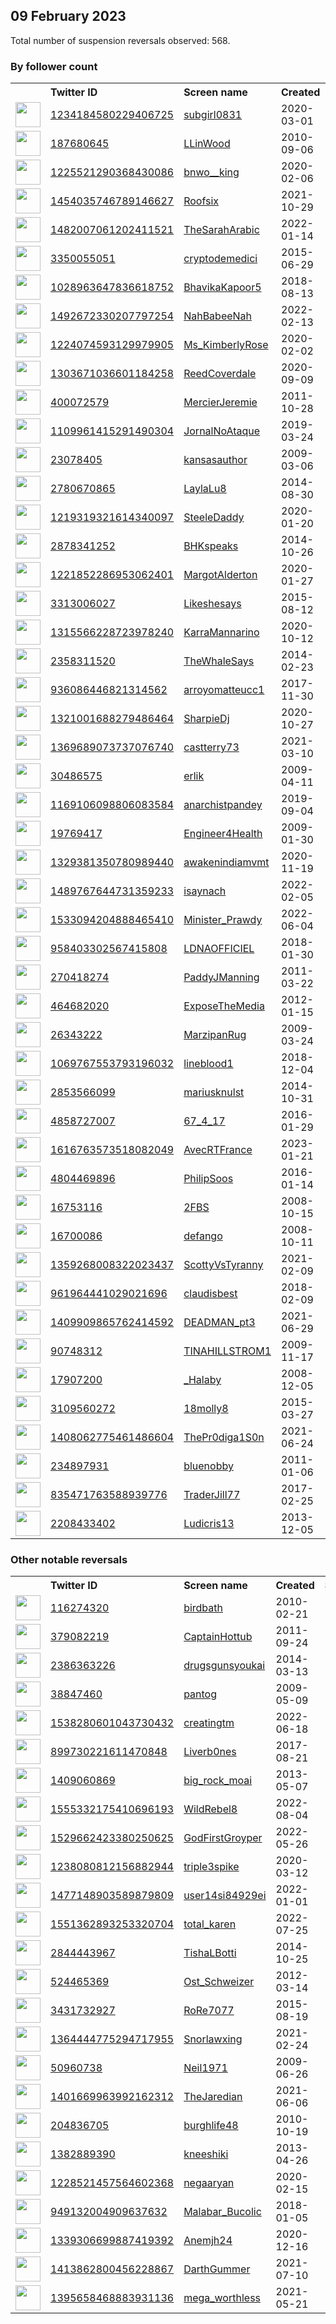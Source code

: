 
## 09 February 2023
Total number of suspension reversals observed: 568.

### By follower count
<table><tr><th></th><th align="left">Twitter ID</th><th align="left">Screen name</th>
<th align="left">Created</th><th align="left">Status</th><th align="left">Suspended</th><th align="left">Followers</th>
<tr><td><a href="https://pbs.twimg.com/profile_images/1586447678787014656/Ckx8skDH_normal.jpg"><img src="https://pbs.twimg.com/profile_images/1586447678787014656/Ckx8skDH_normal.jpg" width="40px" height="40px" align="center"/></a></td><td><a href="https://twitter.com/intent/user?user_id=1234184580229406725">1234184580229406725</a></td><td><a href="https://twitter.com/subgirl0831">subgirl0831</a></td><td>2020-03-01</td><td align="center"></td><td>2023-02-05</td><td>853577</td></tr>
<tr><td><a href="https://pbs.twimg.com/profile_images/1310458735265865731/chKpVWxV_normal.jpg"><img src="https://pbs.twimg.com/profile_images/1310458735265865731/chKpVWxV_normal.jpg" width="40px" height="40px" align="center"/></a></td><td><a href="https://twitter.com/intent/user?user_id=187680645">187680645</a></td><td><a href="https://twitter.com/LLinWood">LLinWood</a></td><td>2010-09-06</td><td align="center"></td><td></td><td>832917</td></tr>
<tr><td><a href="https://pbs.twimg.com/profile_images/1623699935974801408/6DkcSFpE_normal.jpg"><img src="https://pbs.twimg.com/profile_images/1623699935974801408/6DkcSFpE_normal.jpg" width="40px" height="40px" align="center"/></a></td><td><a href="https://twitter.com/intent/user?user_id=1225521290368430086">1225521290368430086</a></td><td><a href="https://twitter.com/bnwo__king">bnwo__king</a></td><td>2020-02-06</td><td align="center"></td><td>2023-02-01</td><td>676899</td></tr>
<tr><td><a href="https://pbs.twimg.com/profile_images/1485243981244125184/RdZxOE5w_normal.jpg"><img src="https://pbs.twimg.com/profile_images/1485243981244125184/RdZxOE5w_normal.jpg" width="40px" height="40px" align="center"/></a></td><td><a href="https://twitter.com/intent/user?user_id=1454035746789146627">1454035746789146627</a></td><td><a href="https://twitter.com/Roofsix">Roofsix</a></td><td>2021-10-29</td><td align="center"></td><td>2023-02-05</td><td>335265</td></tr>
<tr><td><a href="https://pbs.twimg.com/profile_images/1642742937762054144/-cuHmhTL_normal.jpg"><img src="https://pbs.twimg.com/profile_images/1642742937762054144/-cuHmhTL_normal.jpg" width="40px" height="40px" align="center"/></a></td><td><a href="https://twitter.com/intent/user?user_id=1482007061202411521">1482007061202411521</a></td><td><a href="https://twitter.com/TheSarahArabic">TheSarahArabic</a></td><td>2022-01-14</td><td align="center"></td><td>2022-11-10</td><td>118125</td></tr>
<tr><td><a href="https://pbs.twimg.com/profile_images/1624204253785997312/eWbfjxwE_normal.jpg"><img src="https://pbs.twimg.com/profile_images/1624204253785997312/eWbfjxwE_normal.jpg" width="40px" height="40px" align="center"/></a></td><td><a href="https://twitter.com/intent/user?user_id=3350055051">3350055051</a></td><td><a href="https://twitter.com/cryptodemedici">cryptodemedici</a></td><td>2015-06-29</td><td align="center"></td><td></td><td>75282</td></tr>
<tr><td><a href="https://pbs.twimg.com/profile_images/1620969136632508416/KPfTUwPT_normal.jpg"><img src="https://pbs.twimg.com/profile_images/1620969136632508416/KPfTUwPT_normal.jpg" width="40px" height="40px" align="center"/></a></td><td><a href="https://twitter.com/intent/user?user_id=1028963647836618752">1028963647836618752</a></td><td><a href="https://twitter.com/BhavikaKapoor5">BhavikaKapoor5</a></td><td>2018-08-13</td><td align="center"></td><td>2022-07-15</td><td>60518</td></tr>
<tr><td><a href="https://pbs.twimg.com/profile_images/1633077541089968128/kSRYX27l_normal.jpg"><img src="https://pbs.twimg.com/profile_images/1633077541089968128/kSRYX27l_normal.jpg" width="40px" height="40px" align="center"/></a></td><td><a href="https://twitter.com/intent/user?user_id=1492672330207797254">1492672330207797254</a></td><td><a href="https://twitter.com/NahBabeeNah">NahBabeeNah</a></td><td>2022-02-13</td><td align="center"></td><td>2022-11-11</td><td>35449</td></tr>
<tr><td><a href="https://pbs.twimg.com/profile_images/1623941772685545472/_z3uRW71_normal.jpg"><img src="https://pbs.twimg.com/profile_images/1623941772685545472/_z3uRW71_normal.jpg" width="40px" height="40px" align="center"/></a></td><td><a href="https://twitter.com/intent/user?user_id=1224074593129979905">1224074593129979905</a></td><td><a href="https://twitter.com/Ms_KimberlyRose">Ms_KimberlyRose</a></td><td>2020-02-02</td><td align="center"></td><td>2022-10-15</td><td>29724</td></tr>
<tr><td><a href="https://pbs.twimg.com/profile_images/1637254691317841920/2FAfOBK6_normal.jpg"><img src="https://pbs.twimg.com/profile_images/1637254691317841920/2FAfOBK6_normal.jpg" width="40px" height="40px" align="center"/></a></td><td><a href="https://twitter.com/intent/user?user_id=1303671036601184258">1303671036601184258</a></td><td><a href="https://twitter.com/ReedCoverdale">ReedCoverdale</a></td><td>2020-09-09</td><td align="center"></td><td></td><td>22419</td></tr>
<tr><td><a href="https://pbs.twimg.com/profile_images/1493582885034598409/mCztluuS_normal.jpg"><img src="https://pbs.twimg.com/profile_images/1493582885034598409/mCztluuS_normal.jpg" width="40px" height="40px" align="center"/></a></td><td><a href="https://twitter.com/intent/user?user_id=400072579">400072579</a></td><td><a href="https://twitter.com/MercierJeremie">MercierJeremie</a></td><td>2011-10-28</td><td align="center"></td><td>2022-04-09</td><td>22276</td></tr>
<tr><td><a href="https://pbs.twimg.com/profile_images/1624505401151455232/JOyYW-0H_normal.jpg"><img src="https://pbs.twimg.com/profile_images/1624505401151455232/JOyYW-0H_normal.jpg" width="40px" height="40px" align="center"/></a></td><td><a href="https://twitter.com/intent/user?user_id=1109961415291490304">1109961415291490304</a></td><td><a href="https://twitter.com/JornalNoAtaque">JornalNoAtaque</a></td><td>2019-03-24</td><td align="center"></td><td>2022-10-24</td><td>22142</td></tr>
<tr><td><a href="https://pbs.twimg.com/profile_images/1632786585430228994/mLJeO0YT_normal.jpg"><img src="https://pbs.twimg.com/profile_images/1632786585430228994/mLJeO0YT_normal.jpg" width="40px" height="40px" align="center"/></a></td><td><a href="https://twitter.com/intent/user?user_id=23078405">23078405</a></td><td><a href="https://twitter.com/kansasauthor">kansasauthor</a></td><td>2009-03-06</td><td align="center"></td><td>2022-11-07</td><td>21418</td></tr>
<tr><td><a href="https://pbs.twimg.com/profile_images/1645147452587012097/QsF0nVRL_normal.jpg"><img src="https://pbs.twimg.com/profile_images/1645147452587012097/QsF0nVRL_normal.jpg" width="40px" height="40px" align="center"/></a></td><td><a href="https://twitter.com/intent/user?user_id=2780670865">2780670865</a></td><td><a href="https://twitter.com/LaylaLu8">LaylaLu8</a></td><td>2014-08-30</td><td align="center"></td><td>2022-12-16</td><td>21335</td></tr>
<tr><td><a href="https://pbs.twimg.com/profile_images/1305943495849410562/uEH-3Hro_normal.jpg"><img src="https://pbs.twimg.com/profile_images/1305943495849410562/uEH-3Hro_normal.jpg" width="40px" height="40px" align="center"/></a></td><td><a href="https://twitter.com/intent/user?user_id=1219319321614340097">1219319321614340097</a></td><td><a href="https://twitter.com/SteeleDaddy">SteeleDaddy</a></td><td>2020-01-20</td><td align="center"></td><td>2022-08-14</td><td>20388</td></tr>
<tr><td><a href="https://pbs.twimg.com/profile_images/1640716542152429568/-BZMHaql_normal.jpg"><img src="https://pbs.twimg.com/profile_images/1640716542152429568/-BZMHaql_normal.jpg" width="40px" height="40px" align="center"/></a></td><td><a href="https://twitter.com/intent/user?user_id=2878341252">2878341252</a></td><td><a href="https://twitter.com/BHKspeaks">BHKspeaks</a></td><td>2014-10-26</td><td align="center"></td><td>2022-11-21</td><td>19384</td></tr>
<tr><td><a href="https://pbs.twimg.com/profile_images/1643912653629431813/EvEBPHgc_normal.jpg"><img src="https://pbs.twimg.com/profile_images/1643912653629431813/EvEBPHgc_normal.jpg" width="40px" height="40px" align="center"/></a></td><td><a href="https://twitter.com/intent/user?user_id=1221852286953062401">1221852286953062401</a></td><td><a href="https://twitter.com/MargotAlderton">MargotAlderton</a></td><td>2020-01-27</td><td align="center"></td><td>2022-05-16</td><td>18347</td></tr>
<tr><td><a href="https://pbs.twimg.com/profile_images/1486188383466504199/NwsEMOOf_normal.jpg"><img src="https://pbs.twimg.com/profile_images/1486188383466504199/NwsEMOOf_normal.jpg" width="40px" height="40px" align="center"/></a></td><td><a href="https://twitter.com/intent/user?user_id=3313006027">3313006027</a></td><td><a href="https://twitter.com/Likeshesays">Likeshesays</a></td><td>2015-08-12</td><td align="center"></td><td>2022-07-16</td><td>16163</td></tr>
<tr><td><a href="https://pbs.twimg.com/profile_images/1623813738603192321/T_vgIxrR_normal.jpg"><img src="https://pbs.twimg.com/profile_images/1623813738603192321/T_vgIxrR_normal.jpg" width="40px" height="40px" align="center"/></a></td><td><a href="https://twitter.com/intent/user?user_id=1315566228723978240">1315566228723978240</a></td><td><a href="https://twitter.com/KarraMannarino">KarraMannarino</a></td><td>2020-10-12</td><td align="center"></td><td>2022-10-11</td><td>14733</td></tr>
<tr><td><a href="https://pbs.twimg.com/profile_images/1416922793460051973/8RKL8gxo_normal.jpg"><img src="https://pbs.twimg.com/profile_images/1416922793460051973/8RKL8gxo_normal.jpg" width="40px" height="40px" align="center"/></a></td><td><a href="https://twitter.com/intent/user?user_id=2358311520">2358311520</a></td><td><a href="https://twitter.com/TheWhaleSays">TheWhaleSays</a></td><td>2014-02-23</td><td align="center"></td><td>2022-04-13</td><td>14036</td></tr>
<tr><td><a href="https://pbs.twimg.com/profile_images/1560815140995567617/0856172Z_normal.jpg"><img src="https://pbs.twimg.com/profile_images/1560815140995567617/0856172Z_normal.jpg" width="40px" height="40px" align="center"/></a></td><td><a href="https://twitter.com/intent/user?user_id=936086446821314562">936086446821314562</a></td><td><a href="https://twitter.com/arroyomatteucc1">arroyomatteucc1</a></td><td>2017-11-30</td><td align="center"></td><td>2022-08-26</td><td>13915</td></tr>
<tr><td><a href="https://pbs.twimg.com/profile_images/1341380448451235841/9J6NWrSj_normal.jpg"><img src="https://pbs.twimg.com/profile_images/1341380448451235841/9J6NWrSj_normal.jpg" width="40px" height="40px" align="center"/></a></td><td><a href="https://twitter.com/intent/user?user_id=1321001688279486464">1321001688279486464</a></td><td><a href="https://twitter.com/SharpieDj">SharpieDj</a></td><td>2020-10-27</td><td align="center"></td><td></td><td>13218</td></tr>
<tr><td><a href="https://pbs.twimg.com/profile_images/1429969559163871237/L5WOuAuH_normal.jpg"><img src="https://pbs.twimg.com/profile_images/1429969559163871237/L5WOuAuH_normal.jpg" width="40px" height="40px" align="center"/></a></td><td><a href="https://twitter.com/intent/user?user_id=1369689073737076740">1369689073737076740</a></td><td><a href="https://twitter.com/castterry73">castterry73</a></td><td>2021-03-10</td><td align="center"></td><td>2022-07-03</td><td>12311</td></tr>
<tr><td><a href="https://pbs.twimg.com/profile_images/1637646571780157440/UzlnNW8g_normal.jpg"><img src="https://pbs.twimg.com/profile_images/1637646571780157440/UzlnNW8g_normal.jpg" width="40px" height="40px" align="center"/></a></td><td><a href="https://twitter.com/intent/user?user_id=30486575">30486575</a></td><td><a href="https://twitter.com/erlik">erlik</a></td><td>2009-04-11</td><td align="center"></td><td>2022-10-02</td><td>10939</td></tr>
<tr><td><a href="https://pbs.twimg.com/profile_images/1390102680027025409/aXVgxwFr_normal.jpg"><img src="https://pbs.twimg.com/profile_images/1390102680027025409/aXVgxwFr_normal.jpg" width="40px" height="40px" align="center"/></a></td><td><a href="https://twitter.com/intent/user?user_id=1169106098806083584">1169106098806083584</a></td><td><a href="https://twitter.com/anarchistpandey">anarchistpandey</a></td><td>2019-09-04</td><td align="center"></td><td></td><td>10836</td></tr>
<tr><td><a href="https://pbs.twimg.com/profile_images/1649340945433780226/RePeWCeI_normal.jpg"><img src="https://pbs.twimg.com/profile_images/1649340945433780226/RePeWCeI_normal.jpg" width="40px" height="40px" align="center"/></a></td><td><a href="https://twitter.com/intent/user?user_id=19769417">19769417</a></td><td><a href="https://twitter.com/Engineer4Health">Engineer4Health</a></td><td>2009-01-30</td><td align="center"></td><td>2022-03-23</td><td>10686</td></tr>
<tr><td><a href="https://pbs.twimg.com/profile_images/1405728392788340742/8Q5vZRyM_normal.jpg"><img src="https://pbs.twimg.com/profile_images/1405728392788340742/8Q5vZRyM_normal.jpg" width="40px" height="40px" align="center"/></a></td><td><a href="https://twitter.com/intent/user?user_id=1329381350780989440">1329381350780989440</a></td><td><a href="https://twitter.com/awakenindiamvmt">awakenindiamvmt</a></td><td>2020-11-19</td><td align="center"></td><td>2022-06-07</td><td>10435</td></tr>
<tr><td><a href="https://pbs.twimg.com/profile_images/1623030478017298432/uEesmnC5_normal.jpg"><img src="https://pbs.twimg.com/profile_images/1623030478017298432/uEesmnC5_normal.jpg" width="40px" height="40px" align="center"/></a></td><td><a href="https://twitter.com/intent/user?user_id=1489767644731359233">1489767644731359233</a></td><td><a href="https://twitter.com/isaynach">isaynach</a></td><td>2022-02-05</td><td align="center"></td><td>2022-10-16</td><td>10367</td></tr>
<tr><td><a href="https://pbs.twimg.com/profile_images/1533794902596673537/s86zSDqy_normal.jpg"><img src="https://pbs.twimg.com/profile_images/1533794902596673537/s86zSDqy_normal.jpg" width="40px" height="40px" align="center"/></a></td><td><a href="https://twitter.com/intent/user?user_id=1533094204888465410">1533094204888465410</a></td><td><a href="https://twitter.com/Minister_Prawdy">Minister_Prawdy</a></td><td>2022-06-04</td><td align="center"></td><td>2023-01-06</td><td>10189</td></tr>
<tr><td><a href="https://pbs.twimg.com/profile_images/1321118832614932485/YeELlwD1_normal.jpg"><img src="https://pbs.twimg.com/profile_images/1321118832614932485/YeELlwD1_normal.jpg" width="40px" height="40px" align="center"/></a></td><td><a href="https://twitter.com/intent/user?user_id=958403302567415808">958403302567415808</a></td><td><a href="https://twitter.com/LDNAOFFICIEL">LDNAOFFICIEL</a></td><td>2018-01-30</td><td align="center"></td><td></td><td>10036</td></tr>
<tr><td><a href="https://pbs.twimg.com/profile_images/1625029682449068033/l_o5rDGU_normal.jpg"><img src="https://pbs.twimg.com/profile_images/1625029682449068033/l_o5rDGU_normal.jpg" width="40px" height="40px" align="center"/></a></td><td><a href="https://twitter.com/intent/user?user_id=270418274">270418274</a></td><td><a href="https://twitter.com/PaddyJManning">PaddyJManning</a></td><td>2011-03-22</td><td align="center"></td><td></td><td>9982</td></tr>
<tr><td><a href="https://pbs.twimg.com/profile_images/1340478291145338880/ellCU_xu_normal.jpg"><img src="https://pbs.twimg.com/profile_images/1340478291145338880/ellCU_xu_normal.jpg" width="40px" height="40px" align="center"/></a></td><td><a href="https://twitter.com/intent/user?user_id=464682020">464682020</a></td><td><a href="https://twitter.com/ExposeTheMedia">ExposeTheMedia</a></td><td>2012-01-15</td><td align="center">👋</td><td>2022-07-27</td><td>9817</td></tr>
<tr><td><a href="https://pbs.twimg.com/profile_images/1347408015641567234/nxLQ5u9G_normal.jpg"><img src="https://pbs.twimg.com/profile_images/1347408015641567234/nxLQ5u9G_normal.jpg" width="40px" height="40px" align="center"/></a></td><td><a href="https://twitter.com/intent/user?user_id=26343222">26343222</a></td><td><a href="https://twitter.com/MarzipanRug">MarzipanRug</a></td><td>2009-03-24</td><td align="center"></td><td>2022-08-08</td><td>9731</td></tr>
<tr><td><a href="https://pbs.twimg.com/profile_images/1637711562923450369/UFbDOjJJ_normal.jpg"><img src="https://pbs.twimg.com/profile_images/1637711562923450369/UFbDOjJJ_normal.jpg" width="40px" height="40px" align="center"/></a></td><td><a href="https://twitter.com/intent/user?user_id=1069767553793196032">1069767553793196032</a></td><td><a href="https://twitter.com/lineblood1">lineblood1</a></td><td>2018-12-04</td><td align="center"></td><td></td><td>9538</td></tr>
<tr><td><a href="https://pbs.twimg.com/profile_images/1634259473224048645/9UmxjQci_normal.jpg"><img src="https://pbs.twimg.com/profile_images/1634259473224048645/9UmxjQci_normal.jpg" width="40px" height="40px" align="center"/></a></td><td><a href="https://twitter.com/intent/user?user_id=2853566099">2853566099</a></td><td><a href="https://twitter.com/mariusknulst">mariusknulst</a></td><td>2014-10-31</td><td align="center"></td><td></td><td>9487</td></tr>
<tr><td><a href="https://pbs.twimg.com/profile_images/1645961227556773890/N1zVE2or_normal.jpg"><img src="https://pbs.twimg.com/profile_images/1645961227556773890/N1zVE2or_normal.jpg" width="40px" height="40px" align="center"/></a></td><td><a href="https://twitter.com/intent/user?user_id=4858727007">4858727007</a></td><td><a href="https://twitter.com/67_4_17">67_4_17</a></td><td>2016-01-29</td><td align="center"></td><td></td><td>9181</td></tr>
<tr><td><a href="https://pbs.twimg.com/profile_images/1618006559677710337/sJXAYPC7_normal.jpg"><img src="https://pbs.twimg.com/profile_images/1618006559677710337/sJXAYPC7_normal.jpg" width="40px" height="40px" align="center"/></a></td><td><a href="https://twitter.com/intent/user?user_id=1616763573518082049">1616763573518082049</a></td><td><a href="https://twitter.com/AvecRTFrance">AvecRTFrance</a></td><td>2023-01-21</td><td align="center">🚫</td><td>2023-02-04</td><td>8976</td></tr>
<tr><td><a href="https://pbs.twimg.com/profile_images/746277150844653568/WlPgEl3a_normal.jpg"><img src="https://pbs.twimg.com/profile_images/746277150844653568/WlPgEl3a_normal.jpg" width="40px" height="40px" align="center"/></a></td><td><a href="https://twitter.com/intent/user?user_id=4804469896">4804469896</a></td><td><a href="https://twitter.com/PhilipSoos">PhilipSoos</a></td><td>2016-01-14</td><td align="center"></td><td>2022-07-25</td><td>8939</td></tr>
<tr><td><a href="https://pbs.twimg.com/profile_images/1039476438385061888/FNuUDcOI_normal.jpg"><img src="https://pbs.twimg.com/profile_images/1039476438385061888/FNuUDcOI_normal.jpg" width="40px" height="40px" align="center"/></a></td><td><a href="https://twitter.com/intent/user?user_id=16753116">16753116</a></td><td><a href="https://twitter.com/2FBS">2FBS</a></td><td>2008-10-15</td><td align="center"></td><td></td><td>8922</td></tr>
<tr><td><a href="https://pbs.twimg.com/profile_images/1626075757918437376/tURPDU-A_normal.jpg"><img src="https://pbs.twimg.com/profile_images/1626075757918437376/tURPDU-A_normal.jpg" width="40px" height="40px" align="center"/></a></td><td><a href="https://twitter.com/intent/user?user_id=16700086">16700086</a></td><td><a href="https://twitter.com/defango">defango</a></td><td>2008-10-11</td><td align="center"></td><td></td><td>8291</td></tr>
<tr><td><a href="https://pbs.twimg.com/profile_images/1470029559735201794/eJVHZFpI_normal.jpg"><img src="https://pbs.twimg.com/profile_images/1470029559735201794/eJVHZFpI_normal.jpg" width="40px" height="40px" align="center"/></a></td><td><a href="https://twitter.com/intent/user?user_id=1359268008322023437">1359268008322023437</a></td><td><a href="https://twitter.com/ScottyVsTyranny">ScottyVsTyranny</a></td><td>2021-02-09</td><td align="center"></td><td></td><td>8017</td></tr>
<tr><td><a href="https://pbs.twimg.com/profile_images/1494624947976744962/h83gXT0e_normal.jpg"><img src="https://pbs.twimg.com/profile_images/1494624947976744962/h83gXT0e_normal.jpg" width="40px" height="40px" align="center"/></a></td><td><a href="https://twitter.com/intent/user?user_id=961964441029021696">961964441029021696</a></td><td><a href="https://twitter.com/claudisbest">claudisbest</a></td><td>2018-02-09</td><td align="center"></td><td>2022-03-30</td><td>7831</td></tr>
<tr><td><a href="https://pbs.twimg.com/profile_images/1646701846097018880/pjho8hs8_normal.jpg"><img src="https://pbs.twimg.com/profile_images/1646701846097018880/pjho8hs8_normal.jpg" width="40px" height="40px" align="center"/></a></td><td><a href="https://twitter.com/intent/user?user_id=1409909865762414592">1409909865762414592</a></td><td><a href="https://twitter.com/DEADMAN_pt3">DEADMAN_pt3</a></td><td>2021-06-29</td><td align="center"></td><td>2022-12-25</td><td>7649</td></tr>
<tr><td><a href="https://pbs.twimg.com/profile_images/985772445243138048/FNAliUMB_normal.jpg"><img src="https://pbs.twimg.com/profile_images/985772445243138048/FNAliUMB_normal.jpg" width="40px" height="40px" align="center"/></a></td><td><a href="https://twitter.com/intent/user?user_id=90748312">90748312</a></td><td><a href="https://twitter.com/TINAHILLSTROM1">TINAHILLSTROM1</a></td><td>2009-11-17</td><td align="center"></td><td></td><td>7520</td></tr>
<tr><td><a href="https://pbs.twimg.com/profile_images/1307891270417874945/ZNTpyMU0_normal.jpg"><img src="https://pbs.twimg.com/profile_images/1307891270417874945/ZNTpyMU0_normal.jpg" width="40px" height="40px" align="center"/></a></td><td><a href="https://twitter.com/intent/user?user_id=17907200">17907200</a></td><td><a href="https://twitter.com/_Halaby">_Halaby</a></td><td>2008-12-05</td><td align="center"></td><td>2022-09-17</td><td>7430</td></tr>
<tr><td><a href="https://pbs.twimg.com/profile_images/1436904701853769738/gwQ0zZac_normal.jpg"><img src="https://pbs.twimg.com/profile_images/1436904701853769738/gwQ0zZac_normal.jpg" width="40px" height="40px" align="center"/></a></td><td><a href="https://twitter.com/intent/user?user_id=3109560272">3109560272</a></td><td><a href="https://twitter.com/18molly8">18molly8</a></td><td>2015-03-27</td><td align="center"></td><td>2022-08-04</td><td>7095</td></tr>
<tr><td><a href="https://pbs.twimg.com/profile_images/1529325814327689216/EXjb7tbq_normal.jpg"><img src="https://pbs.twimg.com/profile_images/1529325814327689216/EXjb7tbq_normal.jpg" width="40px" height="40px" align="center"/></a></td><td><a href="https://twitter.com/intent/user?user_id=1408062775461486604">1408062775461486604</a></td><td><a href="https://twitter.com/ThePr0diga1S0n">ThePr0diga1S0n</a></td><td>2021-06-24</td><td align="center">👋</td><td>2022-08-05</td><td>7093</td></tr>
<tr><td><a href="https://pbs.twimg.com/profile_images/1342186525379977230/ApXqMMa7_normal.jpg"><img src="https://pbs.twimg.com/profile_images/1342186525379977230/ApXqMMa7_normal.jpg" width="40px" height="40px" align="center"/></a></td><td><a href="https://twitter.com/intent/user?user_id=234897931">234897931</a></td><td><a href="https://twitter.com/bluenobby">bluenobby</a></td><td>2011-01-06</td><td align="center"></td><td>2022-08-23</td><td>7038</td></tr>
<tr><td><a href="https://pbs.twimg.com/profile_images/1625019789130313728/G-_Mu5Iu_normal.jpg"><img src="https://pbs.twimg.com/profile_images/1625019789130313728/G-_Mu5Iu_normal.jpg" width="40px" height="40px" align="center"/></a></td><td><a href="https://twitter.com/intent/user?user_id=835471763588939776">835471763588939776</a></td><td><a href="https://twitter.com/TraderJill77">TraderJill77</a></td><td>2017-02-25</td><td align="center">🔒</td><td></td><td>7027</td></tr>
<tr><td><a href="https://pbs.twimg.com/profile_images/1212564073956675584/4QlvY0oV_normal.jpg"><img src="https://pbs.twimg.com/profile_images/1212564073956675584/4QlvY0oV_normal.jpg" width="40px" height="40px" align="center"/></a></td><td><a href="https://twitter.com/intent/user?user_id=2208433402">2208433402</a></td><td><a href="https://twitter.com/Ludicris13">Ludicris13</a></td><td>2013-12-05</td><td align="center"></td><td></td><td>6832</td></tr>
</table>

### Other notable reversals
<table><tr><th></th><th align="left">Twitter ID</th><th align="left">Screen name</th>
<th align="left">Created</th><th align="left">Status</th><th align="left">Suspended</th><th align="left">Followers</th>
<tr><td><a href="https://pbs.twimg.com/profile_images/1626339664197046272/RQsrLw_0_normal.jpg"><img src="https://pbs.twimg.com/profile_images/1626339664197046272/RQsrLw_0_normal.jpg" width="40px" height="40px" align="center"/></a></td><td><a href="https://twitter.com/intent/user?user_id=116274320">116274320</a></td><td><a href="https://twitter.com/birdbath">birdbath</a></td><td>2010-02-21</td><td align="center"></td><td>2023-02-04</td><td>2906</td></tr>
<tr><td><a href="https://pbs.twimg.com/profile_images/1028254035843928064/ovxdAMWd_normal.jpg"><img src="https://pbs.twimg.com/profile_images/1028254035843928064/ovxdAMWd_normal.jpg" width="40px" height="40px" align="center"/></a></td><td><a href="https://twitter.com/intent/user?user_id=379082219">379082219</a></td><td><a href="https://twitter.com/CaptainHottub">CaptainHottub</a></td><td>2011-09-24</td><td align="center"></td><td>2022-12-23</td><td>4882</td></tr>
<tr><td><a href="https://pbs.twimg.com/profile_images/1570672526145253377/yYb3Ta34_normal.png"><img src="https://pbs.twimg.com/profile_images/1570672526145253377/yYb3Ta34_normal.png" width="40px" height="40px" align="center"/></a></td><td><a href="https://twitter.com/intent/user?user_id=2386363226">2386363226</a></td><td><a href="https://twitter.com/drugsgunsyoukai">drugsgunsyoukai</a></td><td>2014-03-13</td><td align="center"></td><td>2022-10-30</td><td>4276</td></tr>
<tr><td><a href="https://pbs.twimg.com/profile_images/1645514589004595204/u5rMSLwT_normal.jpg"><img src="https://pbs.twimg.com/profile_images/1645514589004595204/u5rMSLwT_normal.jpg" width="40px" height="40px" align="center"/></a></td><td><a href="https://twitter.com/intent/user?user_id=38847460">38847460</a></td><td><a href="https://twitter.com/pantog">pantog</a></td><td>2009-05-09</td><td align="center"></td><td>2022-12-02</td><td>4643</td></tr>
<tr><td><a href="https://pbs.twimg.com/profile_images/1579158864272015360/7NpAJv_v_normal.jpg"><img src="https://pbs.twimg.com/profile_images/1579158864272015360/7NpAJv_v_normal.jpg" width="40px" height="40px" align="center"/></a></td><td><a href="https://twitter.com/intent/user?user_id=1538280601043730432">1538280601043730432</a></td><td><a href="https://twitter.com/creatingtm">creatingtm</a></td><td>2022-06-18</td><td align="center"></td><td>2023-02-05</td><td>165</td></tr>
<tr><td><a href="https://pbs.twimg.com/profile_images/1636035287007793153/NIAtNcoX_normal.jpg"><img src="https://pbs.twimg.com/profile_images/1636035287007793153/NIAtNcoX_normal.jpg" width="40px" height="40px" align="center"/></a></td><td><a href="https://twitter.com/intent/user?user_id=899730221611470848">899730221611470848</a></td><td><a href="https://twitter.com/Liverb0nes">Liverb0nes</a></td><td>2017-08-21</td><td align="center"></td><td>2023-01-13</td><td>531</td></tr>
<tr><td><a href="https://pbs.twimg.com/profile_images/1581926836065427456/sLn3QPgo_normal.jpg"><img src="https://pbs.twimg.com/profile_images/1581926836065427456/sLn3QPgo_normal.jpg" width="40px" height="40px" align="center"/></a></td><td><a href="https://twitter.com/intent/user?user_id=1409060869">1409060869</a></td><td><a href="https://twitter.com/big_rock_moai">big_rock_moai</a></td><td>2013-05-07</td><td align="center"></td><td>2022-10-18</td><td>116</td></tr>
<tr><td><a href="https://pbs.twimg.com/profile_images/1627723748815011850/pcc4i7Vl_normal.jpg"><img src="https://pbs.twimg.com/profile_images/1627723748815011850/pcc4i7Vl_normal.jpg" width="40px" height="40px" align="center"/></a></td><td><a href="https://twitter.com/intent/user?user_id=1555332175410696193">1555332175410696193</a></td><td><a href="https://twitter.com/WildRebel8">WildRebel8</a></td><td>2022-08-04</td><td align="center">👋</td><td>2023-01-06</td><td>1699</td></tr>
<tr><td><a href="https://pbs.twimg.com/profile_images/1648900723172581376/jitgtpC5_normal.jpg"><img src="https://pbs.twimg.com/profile_images/1648900723172581376/jitgtpC5_normal.jpg" width="40px" height="40px" align="center"/></a></td><td><a href="https://twitter.com/intent/user?user_id=1529662423380250625">1529662423380250625</a></td><td><a href="https://twitter.com/GodFirstGroyper">GodFirstGroyper</a></td><td>2022-05-26</td><td align="center"></td><td>2022-07-28</td><td>160</td></tr>
<tr><td><a href="https://pbs.twimg.com/profile_images/1576204684821495808/Ig-NRH9v_normal.jpg"><img src="https://pbs.twimg.com/profile_images/1576204684821495808/Ig-NRH9v_normal.jpg" width="40px" height="40px" align="center"/></a></td><td><a href="https://twitter.com/intent/user?user_id=1238080812156882944">1238080812156882944</a></td><td><a href="https://twitter.com/triple3spike">triple3spike</a></td><td>2020-03-12</td><td align="center"></td><td>2022-10-30</td><td>26</td></tr>
<tr><td><a href="https://pbs.twimg.com/profile_images/1624249917228326913/R2l2Ke6W_normal.jpg"><img src="https://pbs.twimg.com/profile_images/1624249917228326913/R2l2Ke6W_normal.jpg" width="40px" height="40px" align="center"/></a></td><td><a href="https://twitter.com/intent/user?user_id=1477148903589879809">1477148903589879809</a></td><td><a href="https://twitter.com/user14si84929ei">user14si84929ei</a></td><td>2022-01-01</td><td align="center">🔒</td><td>2022-11-07</td><td>2</td></tr>
<tr><td><a href="https://pbs.twimg.com/profile_images/1646269420077998082/c_Qd_efh_normal.jpg"><img src="https://pbs.twimg.com/profile_images/1646269420077998082/c_Qd_efh_normal.jpg" width="40px" height="40px" align="center"/></a></td><td><a href="https://twitter.com/intent/user?user_id=1551362893253320704">1551362893253320704</a></td><td><a href="https://twitter.com/total_karen">total_karen</a></td><td>2022-07-25</td><td align="center"></td><td>2022-10-29</td><td>388</td></tr>
<tr><td><a href="https://pbs.twimg.com/profile_images/1610767897886093312/3V8W_uCk_normal.jpg"><img src="https://pbs.twimg.com/profile_images/1610767897886093312/3V8W_uCk_normal.jpg" width="40px" height="40px" align="center"/></a></td><td><a href="https://twitter.com/intent/user?user_id=2844443967">2844443967</a></td><td><a href="https://twitter.com/TishaLBotti">TishaLBotti</a></td><td>2014-10-25</td><td align="center"></td><td>2023-02-01</td><td>363</td></tr>
<tr><td><a href="https://pbs.twimg.com/profile_images/1624743225599619072/MNg6jKYU_normal.jpg"><img src="https://pbs.twimg.com/profile_images/1624743225599619072/MNg6jKYU_normal.jpg" width="40px" height="40px" align="center"/></a></td><td><a href="https://twitter.com/intent/user?user_id=524465369">524465369</a></td><td><a href="https://twitter.com/Ost_Schweizer">Ost_Schweizer</a></td><td>2012-03-14</td><td align="center"></td><td>2022-11-28</td><td>3009</td></tr>
<tr><td><a href="https://pbs.twimg.com/profile_images/1496863306543513607/99-7N0pb_normal.jpg"><img src="https://pbs.twimg.com/profile_images/1496863306543513607/99-7N0pb_normal.jpg" width="40px" height="40px" align="center"/></a></td><td><a href="https://twitter.com/intent/user?user_id=3431732927">3431732927</a></td><td><a href="https://twitter.com/RoRe7077">RoRe7077</a></td><td>2015-08-19</td><td align="center"></td><td>2022-11-26</td><td>5434</td></tr>
<tr><td><a href="https://pbs.twimg.com/profile_images/1592185648546402304/OFSYnmxP_normal.jpg"><img src="https://pbs.twimg.com/profile_images/1592185648546402304/OFSYnmxP_normal.jpg" width="40px" height="40px" align="center"/></a></td><td><a href="https://twitter.com/intent/user?user_id=1364444775294717955">1364444775294717955</a></td><td><a href="https://twitter.com/Snorlawxing">Snorlawxing</a></td><td>2021-02-24</td><td align="center"></td><td>2022-11-29</td><td>33</td></tr>
<tr><td><a href="https://pbs.twimg.com/profile_images/1508475002336784396/pr7AUbZs_normal.jpg"><img src="https://pbs.twimg.com/profile_images/1508475002336784396/pr7AUbZs_normal.jpg" width="40px" height="40px" align="center"/></a></td><td><a href="https://twitter.com/intent/user?user_id=50960738">50960738</a></td><td><a href="https://twitter.com/Neil1971">Neil1971</a></td><td>2009-06-26</td><td align="center"></td><td>2022-11-18</td><td>2248</td></tr>
<tr><td><a href="https://pbs.twimg.com/profile_images/1631347601873289216/CRjN4sDt_normal.jpg"><img src="https://pbs.twimg.com/profile_images/1631347601873289216/CRjN4sDt_normal.jpg" width="40px" height="40px" align="center"/></a></td><td><a href="https://twitter.com/intent/user?user_id=1401669963992162312">1401669963992162312</a></td><td><a href="https://twitter.com/TheJaredian">TheJaredian</a></td><td>2021-06-06</td><td align="center"></td><td>2022-10-11</td><td>1575</td></tr>
<tr><td><a href="https://pbs.twimg.com/profile_images/1362488572423655426/ZNYz57vx_normal.jpg"><img src="https://pbs.twimg.com/profile_images/1362488572423655426/ZNYz57vx_normal.jpg" width="40px" height="40px" align="center"/></a></td><td><a href="https://twitter.com/intent/user?user_id=204836705">204836705</a></td><td><a href="https://twitter.com/burghlife48">burghlife48</a></td><td>2010-10-19</td><td align="center"></td><td>2022-11-24</td><td>2695</td></tr>
<tr><td><a href="https://pbs.twimg.com/profile_images/1573880321287901184/7QX-7np3_normal.jpg"><img src="https://pbs.twimg.com/profile_images/1573880321287901184/7QX-7np3_normal.jpg" width="40px" height="40px" align="center"/></a></td><td><a href="https://twitter.com/intent/user?user_id=1382889390">1382889390</a></td><td><a href="https://twitter.com/kneeshiki">kneeshiki</a></td><td>2013-04-26</td><td align="center"></td><td>2022-10-30</td><td>16</td></tr>
<tr><td><a href="https://pbs.twimg.com/profile_images/1635793307128434689/YcT4wHYo_normal.jpg"><img src="https://pbs.twimg.com/profile_images/1635793307128434689/YcT4wHYo_normal.jpg" width="40px" height="40px" align="center"/></a></td><td><a href="https://twitter.com/intent/user?user_id=1228521457564602368">1228521457564602368</a></td><td><a href="https://twitter.com/negaaryan">negaaryan</a></td><td>2020-02-15</td><td align="center"></td><td>2022-08-17</td><td>299</td></tr>
<tr><td><a href="https://pbs.twimg.com/profile_images/1305741191141523462/TKjwHGq9_normal.jpg"><img src="https://pbs.twimg.com/profile_images/1305741191141523462/TKjwHGq9_normal.jpg" width="40px" height="40px" align="center"/></a></td><td><a href="https://twitter.com/intent/user?user_id=949132004909637632">949132004909637632</a></td><td><a href="https://twitter.com/Malabar_Bucolic">Malabar_Bucolic</a></td><td>2018-01-05</td><td align="center"></td><td>2022-12-19</td><td>266</td></tr>
<tr><td><a href="https://pbs.twimg.com/profile_images/1591925216577470464/6X8l7yW8_normal.jpg"><img src="https://pbs.twimg.com/profile_images/1591925216577470464/6X8l7yW8_normal.jpg" width="40px" height="40px" align="center"/></a></td><td><a href="https://twitter.com/intent/user?user_id=1339306699887419392">1339306699887419392</a></td><td><a href="https://twitter.com/Anemjh24">Anemjh24</a></td><td>2020-12-16</td><td align="center"></td><td>2023-01-07</td><td>115</td></tr>
<tr><td><a href="https://pbs.twimg.com/profile_images/1650128347765121027/tUweU_SB_normal.jpg"><img src="https://pbs.twimg.com/profile_images/1650128347765121027/tUweU_SB_normal.jpg" width="40px" height="40px" align="center"/></a></td><td><a href="https://twitter.com/intent/user?user_id=1413862800456228867">1413862800456228867</a></td><td><a href="https://twitter.com/DarthGummer">DarthGummer</a></td><td>2021-07-10</td><td align="center"></td><td>2022-09-14</td><td>67</td></tr>
<tr><td><a href="https://pbs.twimg.com/profile_images/1410184589340037121/D8zRCiEu_normal.jpg"><img src="https://pbs.twimg.com/profile_images/1410184589340037121/D8zRCiEu_normal.jpg" width="40px" height="40px" align="center"/></a></td><td><a href="https://twitter.com/intent/user?user_id=1395658468883931136">1395658468883931136</a></td><td><a href="https://twitter.com/mega_worthless">mega_worthless</a></td><td>2021-05-21</td><td align="center"></td><td>2023-01-04</td><td>20</td></tr>
</table>

